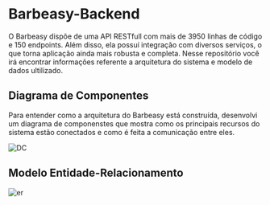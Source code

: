 # Barbeasy-Backend
O Barbeasy dispõe de uma API RESTfull com mais de 3950 linhas de código e 150 endpoints. Além disso, ela possuí integração com diversos serviços, o que torna aplicação ainda mais robusta e completa. Nesse repositório você irá encontrar informações referente a arquitetura do sistema e modelo de dados ultilizado.

## Diagrama de Componentes
Para entender como a arquitetura do Barbeasy está construída, desenvolvi um diagrama de componenstes que mostra como os principais recursos do sistema estão conectados e como é feita a comunicação entre eles.

![DC](https://github.com/user-attachments/assets/3f4dc03a-73ab-4b68-a365-3338996bf413)

## Modelo Entidade-Relacionamento


![er](https://github.com/user-attachments/assets/6205c7c9-7cfc-4ceb-9a0c-ae5281c14e7c)

